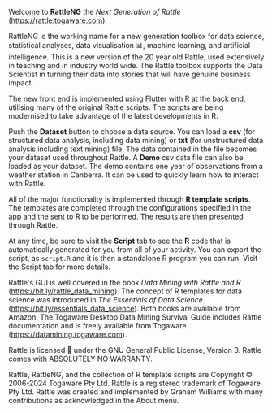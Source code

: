 Welcome to **RattleNG** the *Next Generation of Rattle*
(https://rattle.togaware.com).

RattleNG is the working name for a new generation toolbox for data
science, statistical analyses, data visualisation 📊, machine
learning, and artificial intelligence. This is a new version of the 20
year old Rattle, used extensively in teaching and in industry world
wide. The Rattle toolbox supports the Data Scientist in turning their
data into stories that will have genuine business impact.

The new front end is implemented using [Flutter](https://flutter.dev)
with [R](https://rproject.org) at the back end, utilising many of the
original Rattle scripts. The scripts are being modernised to take
advantage of the latest developments in R.

Push the **Dataset** button to choose a data source. You can load a
**csv** (for structured data analysis, including data mining) or
**txt** (for unstructured data analysis including text mining)
file. The data contained in the file becomes your dataset used
throughout Rattle.  A **Demo** csv data file can also be loaded as
your dataset. The demo contains one year of observations from a
weather station in Canberra.  It can be used to quickly learn how to
interact with Rattle.

All of the major functionality is implemented through **R template
scripts**. The templates are completed through the configurations
specified in the app and the sent to R to be performed. The results
are then presented through Rattle.

At any time, be sure to visit the **Script** tab to see the **R** code
that is automatically generated for you from all of your activity. You
can export the script, as `script.R` and it is then a standalone R
program you can run. Visit the Script tab for more details.

Rattle's GUI is well covered in the book *Data Mining with Rattle and
R* (https://bit.ly/rattle_data_mining). The concept of R templates for
data science was introduced in *The Essentials of Data Science*
(https://bit.ly/essentials_data_science). Both books are available
from Amazon. The Togaware Desktop Data Mining Survival Guide includes
Rattle documentation and is freely available from Togaware
(https://datamining.togaware.com).

Rattle is licensed 🪪 under the GNU General Public License,
Version 3. Rattle comes with ABSOLUTELY NO WARRANTY.

Rattle, RattleNG, and the collection of R template scripts are
Copyright © 2006-2024 Togaware Pty Ltd. Rattle is a registered
trademark of Togaware Pty Ltd. Rattle was created and implemented by
Graham Williams with many contributions as acknowledged in the About
menu.
